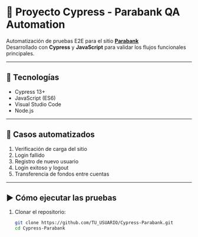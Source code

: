 # 🚀 Proyecto Cypress - Parabank QA Automation

Automatización de pruebas E2E para el sitio **[Parabank](https://parabank.parasoft.com/parabank)**  
Desarrollado con **Cypress** y **JavaScript** para validar los flujos funcionales principales.

---

## 🧰 Tecnologías

- Cypress 13+
- JavaScript (ES6)
- Visual Studio Code
- Node.js

---

## 🧪 Casos automatizados

1. Verificación de carga del sitio
2. Login fallido
3. Registro de nuevo usuario
4. Login exitoso y logout
5. Transferencia de fondos entre cuentas

---

## ▶️ Cómo ejecutar las pruebas

1. Clonar el repositorio:
   ```bash
   git clone https://github.com/TU_USUARIO/Cypress-Parabank.git
   cd Cypress-Parabank
   ```
